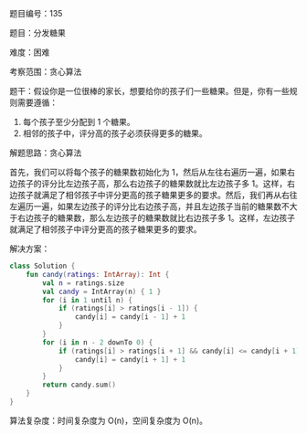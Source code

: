 题目编号：135

题目：分发糖果

难度：困难

考察范围：贪心算法

题干：假设你是一位很棒的家长，想要给你的孩子们一些糖果。但是，你有一些规则需要遵循：

1. 每个孩子至少分配到 1 个糖果。
2. 相邻的孩子中，评分高的孩子必须获得更多的糖果。

解题思路：贪心算法

首先，我们可以将每个孩子的糖果数初始化为 1，然后从左往右遍历一遍，如果右边孩子的评分比左边孩子高，那么右边孩子的糖果数就比左边孩子多 1。这样，右边孩子就满足了相邻孩子中评分更高的孩子糖果更多的要求。然后，我们再从右往左遍历一遍，如果左边孩子的评分比右边孩子高，并且左边孩子当前的糖果数不大于右边孩子的糖果数，那么左边孩子的糖果数就比右边孩子多 1。这样，左边孩子就满足了相邻孩子中评分更高的孩子糖果更多的要求。

解决方案：

```kotlin
class Solution {
    fun candy(ratings: IntArray): Int {
        val n = ratings.size
        val candy = IntArray(n) { 1 }
        for (i in 1 until n) {
            if (ratings[i] > ratings[i - 1]) {
                candy[i] = candy[i - 1] + 1
            }
        }
        for (i in n - 2 downTo 0) {
            if (ratings[i] > ratings[i + 1] && candy[i] <= candy[i + 1]) {
                candy[i] = candy[i + 1] + 1
            }
        }
        return candy.sum()
    }
}
```

算法复杂度：时间复杂度为 O(n)，空间复杂度为 O(n)。